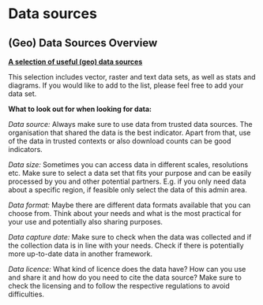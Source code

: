 # Data sources


## (Geo) Data Sources Overview

__[A selection of useful (geo) data sources](https://docs.google.com/document/d/1apsMZ1ecM6rylRszP8rZfIj-yj14ARs86iQ5ZtkrLZ4/edit#)__

This selection includes vector, raster and text data sets, as well as stats and diagrams. If you would like to add to the list, please feel free to add your data set.

__What to look out for when looking for data:__

*Data source:*
Always make sure to use data from trusted data sources. The organisation that shared the data is the best indicator. Apart from that, use of the data in trusted contexts or also download counts can be good indicators.

*Data size:*
Sometimes you can access data in different scales, resolutions etc. Make sure to select a data set that fits your purpose and can be easily processed by you and other potential partners. E.g. if you only need data about a specific region, if feasible only select the data of this admin area.

*Data format:*
Maybe there are different data formats available that you can choose from. Think about your needs and what is the most practical for your use and potentially also sharing purposes.

*Data capture date:*
Make sure to check when the data was collected and if the collection data is in line with your needs. Check if there is potentially more up-to-date data in another framework.

*Data licence:*
What kind of licence does the data have? How can you use and share it and how do you need to cite the data source? Make sure to check the licensing and to follow the respective regulations to avoid difficulties.